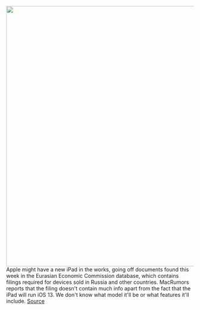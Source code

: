 <img src='https://cdn.vox-cdn.com/thumbor/QYvNttdQf3tTD2AeISvAZYDYdDM=/0x0:2040x1360/1200x800/filters:focal(857x517:1183x843)/cdn.vox-cdn.com/uploads/chorus_image/image/66508278/vpavic_190829_3709_1165.0.jpg' width='700px' /><br/>
Apple might have a new iPad in the works, going off documents found this week in the Eurasian Economic Commission database, which contains filings required for devices sold in Russia and other countries. MacRumors reports that the filing doesn't contain much info apart from the fact that the iPad will run iOS 13. We don't know what model it'll be or what features it'll include.
<a href='https://www.theverge.com/2020/3/16/21181856/apple-ipad-filing-release-eurasian-economic-commission'> Source <a/>